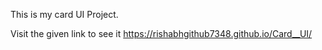 This is my card UI Project.

Visit the given link to see it  https://rishabhgithub7348.github.io/Card__UI/
